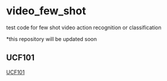# video_few_shot
test code for few shot video action recognition or classification

*this repository will be updated soon

## UCF101
[UCF101](https://github.com/titania7777/video_few_shot/tree/master/UCF_101)

